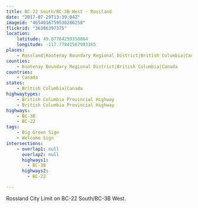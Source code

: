 ```yaml
---
title: BC-22 South/BC-3B West - Rossland
date: "2017-07-29T13:39:04Z"
imageid: "4654016759530286258"
flickrid: "36386397375"
location:
    latitude: 49.07704259358864
    longitude: -117.77841567993165
places:
    - Rossland|Kootenay Boundary Regional District|British Columbia|Canada
counties:
    - Kootenay Boundary Regional District|British Columbia|Canada
countries:
    - Canada
states:
    - British Columbia|Canada
highwaytypes:
    - British Columbia Provincial Highway
    - British Columbia Provincial Highway
highways:
    - BC-3B
    - BC-22
tags:
    - Big Green Sign
    - Welcome Sign
intersections:
    - overlap1: null
      overlap2: null
      highways1:
        - BC-3B
      highways2:
        - BC-22

---
```

Rossland City Limit on BC-22 South/BC-3B West.
